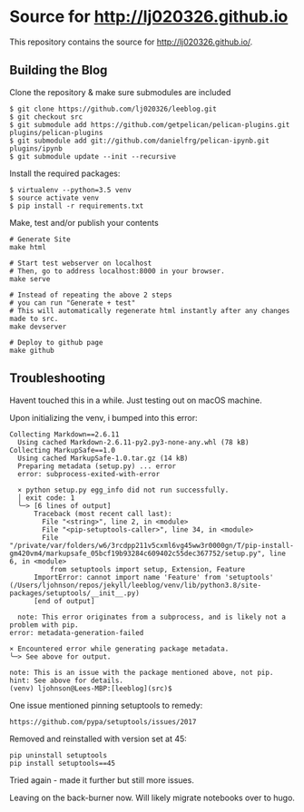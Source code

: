 # Source for http://lj020326.github.io

This repository contains the source for http://lj020326.github.io/.

## Building the Blog

Clone the repository & make sure submodules are included

```
$ git clone https://github.com/lj020326/leeblog.git
$ git checkout src
$ git submodule add https://github.com/getpelican/pelican-plugins.git plugins/pelican-plugins
$ git submodule add git://github.com/danielfrg/pelican-ipynb.git plugins/ipynb
$ git submodule update --init --recursive
```

Install the required packages:

```
$ virtualenv --python=3.5 venv
$ source activate venv
$ pip install -r requirements.txt
```

Make, test and/or publish your contents

```
# Generate Site
make html

# Start test webserver on localhost
# Then, go to address localhost:8000 in your browser.
make serve

# Instead of repeating the above 2 steps 
# you can run "Generate + test"
# This will automatically regenerate html instantly after any changes made to src.
make devserver

# Deploy to github page
make github
```


## Troubleshooting
Havent touched this in a while.
Just testing out on macOS machine.

Upon initializing the venv, i bumped into this error:

```
Collecting Markdown==2.6.11
  Using cached Markdown-2.6.11-py2.py3-none-any.whl (78 kB)
Collecting MarkupSafe==1.0
  Using cached MarkupSafe-1.0.tar.gz (14 kB)
  Preparing metadata (setup.py) ... error
  error: subprocess-exited-with-error
  
  × python setup.py egg_info did not run successfully.
  │ exit code: 1
  ╰─> [6 lines of output]
      Traceback (most recent call last):
        File "<string>", line 2, in <module>
        File "<pip-setuptools-caller>", line 34, in <module>
        File "/private/var/folders/w6/3rcdpp211v5cxml6vg45ww3r0000gn/T/pip-install-gm420vm4/markupsafe_05bcf19b93284c609402c55dec367752/setup.py", line 6, in <module>
          from setuptools import setup, Extension, Feature
      ImportError: cannot import name 'Feature' from 'setuptools' (/Users/ljohnson/repos/jekyll/leeblog/venv/lib/python3.8/site-packages/setuptools/__init__.py)
      [end of output]
  
  note: This error originates from a subprocess, and is likely not a problem with pip.
error: metadata-generation-failed

× Encountered error while generating package metadata.
╰─> See above for output.

note: This is an issue with the package mentioned above, not pip.
hint: See above for details.
(venv) ljohnson@Lees-MBP:[leeblog](src)$ 
```


One issue mentioned pinning setuptools to remedy:

    https://github.com/pypa/setuptools/issues/2017

Removed and reinstalled with version set at 45:

```
pip uninstall setuptools
pip install setuptools==45
```

Tried again - made it further but still more issues.

Leaving on the back-burner now.
Will likely migrate notebooks over to hugo.




